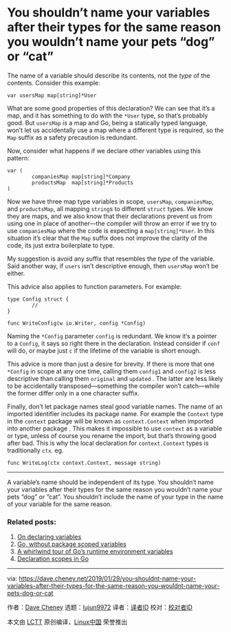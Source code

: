 [#]: collector: (lujun9972)
[#]: translator: ( )
[#]: reviewer: ( )
[#]: publisher: ( )
[#]: url: ( )
[#]: subject: (You shouldn’t name your variables after their types for the same reason you wouldn’t name your pets “dog” or “cat”)
[#]: via: (https://dave.cheney.net/2019/01/29/you-shouldnt-name-your-variables-after-their-types-for-the-same-reason-you-wouldnt-name-your-pets-dog-or-cat)
[#]: author: (Dave Cheney https://dave.cheney.net/author/davecheney)

You shouldn’t name your variables after their types for the same reason you wouldn’t name your pets “dog” or “cat”
======

The name of a variable should describe its contents, not the _type_ of the contents. Consider this example:

```
var usersMap map[string]*User
```

What are some good properties of this declaration? We can see that it’s a map, and it has something to do with the `*User` type, so that’s probably good. But `usersMap` _is_ a map and Go, being a statically typed language, won’t let us accidentally use a map where a different type is required, so the `Map` suffix as a safety precaution is redundant.

Now, consider what happens if we declare other variables using this pattern:

```
var (
        companiesMap map[string]*Company
        productsMap  map[string]*Products
)
```

Now we have three map type variables in scope, `usersMap`, `companiesMap`, and `productsMap`, all mapping `string`s to different `struct` types. We know they are maps, and we also know that their declarations prevent us from using one in place of another—​the compiler will throw an error if we try to use `companiesMap` where the code is expecting a `map[string]*User`. In this situation it’s clear that the `Map` suffix does not improve the clarity of the code, its just extra boilerplate to type.

My suggestion is avoid any suffix that resembles the _type_ of the variable. Said another way, if `users` isn’t descriptive enough, then `usersMap` won’t be either.

This advice also applies to function parameters. For example:

```
type Config struct {
        //
}

func WriteConfig(w io.Writer, config *Config)
```

Naming the `*Config` parameter `config` is redundant. We know it’s a pointer to a `Config`, it says so right there in the declaration. Instead consider if `conf` will do, or maybe just `c` if the lifetime of the variable is short enough.

This advice is more than just a desire for brevity. If there is more that one `*Config` in scope at any one time, calling them `config1` and `config2` is less descriptive than calling them `original` and `updated` . The latter are less likely to be accidentally transposed—something the compiler won’t catch—while the former differ only in a one character suffix.

Finally, don’t let package names steal good variable names. The name of an imported identifier includes its package name. For example the `Context` type in the `context` package will be known as `context.Context` when imported into another package . This makes it impossible to use `context` as a variable or type, unless of course you rename the import, but that’s throwing good after bad. This is why the local declaration for `context.Context` types is traditionally `ctx`. eg.

```
func WriteLog(ctx context.Context, message string)
```

* * *

A variable’s name should be independent of its type. You shouldn’t name your variables after their types for the same reason you wouldn’t name your pets “dog” or “cat”. You shouldn’t include the name of your type in the name of your variable for the same reason.

### Related posts:

  1. [On declaring variables][1]
  2. [Go, without package scoped variables][2]
  3. [A whirlwind tour of Go’s runtime environment variables][3]
  4. [Declaration scopes in Go][4]



--------------------------------------------------------------------------------

via: https://dave.cheney.net/2019/01/29/you-shouldnt-name-your-variables-after-their-types-for-the-same-reason-you-wouldnt-name-your-pets-dog-or-cat

作者：[Dave Cheney][a]
选题：[lujun9972][b]
译者：[译者ID](https://github.com/译者ID)
校对：[校对者ID](https://github.com/校对者ID)

本文由 [LCTT](https://github.com/LCTT/TranslateProject) 原创编译，[Linux中国](https://linux.cn/) 荣誉推出

[a]: https://dave.cheney.net/author/davecheney
[b]: https://github.com/lujun9972
[1]: https://dave.cheney.net/2014/05/24/on-declaring-variables (On declaring variables)
[2]: https://dave.cheney.net/2017/06/11/go-without-package-scoped-variables (Go, without package scoped variables)
[3]: https://dave.cheney.net/2015/11/29/a-whirlwind-tour-of-gos-runtime-environment-variables (A whirlwind tour of Go’s runtime environment variables)
[4]: https://dave.cheney.net/2016/12/15/declaration-scopes-in-go (Declaration scopes in Go)
